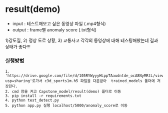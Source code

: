 # result(demo)

- input : 테스트해보고 싶은 동영상 파일 (.mp4형식)
- output : frame별 anomaly score (.txt형식) 


1)강도질, 2) 정상 도로 상황, 3) 교통사고 각각의 동영상에 대해 테스팅해봤는데 결과 상태가 좋다!!!



### 실행방법
```
1. 'https://drive.google.com/file/d/105RYWyyyHLppTAaudntde_ocA8NyMRtL/view?usp=sharing'로가서 c3d_sports1m.h5 파일을 다운받아  trained_models 폴더에 저장한다.
2. cmd 창을 켜고 Capstone_model/result(demo) 폴더로 이동
3. pip install -r requirements.txt
4. python test_detect.py
5. python app.py 실행 localhost/5000/anomaly_score로 이동
```
